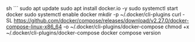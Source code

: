 sh ```
sudo apt update
sudo apt install docker.io -y
sudo systemctl start docker
sudo systemctl enable docker
mkdir -p ~/.docker/cli-plugins
curl -SL https://github.com/docker/compose/releases/download/v2.27.0/docker-compose-linux-x86_64 -o ~/.docker/cli-plugins/docker-compose
chmod +x ~/.docker/cli-plugins/docker-compose
docker compose version
```
